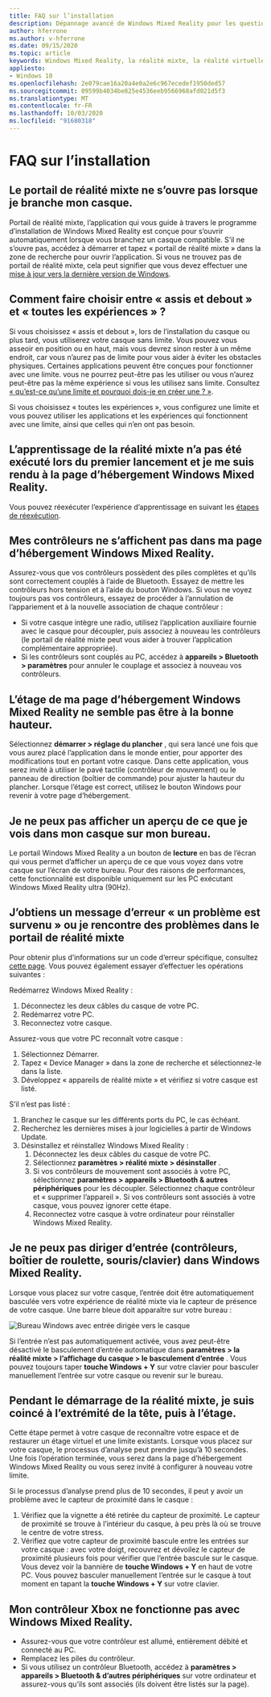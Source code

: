 ```yaml
---
title: FAQ sur l’installation
description: Dépannage avancé de Windows Mixed Reality pour les questions de configuration qui vont au-delà de notre documentation de support technique standard.
author: hferrone
ms.author: v-hferrone
ms.date: 09/15/2020
ms.topic: article
keywords: Windows Mixed Reality, la réalité mixte, la réalité virtuelle, VR, MR, dépannage, erreurs, aide, support, installation, Windows Mixed Reality, portail Windows Mixed Reality
appliesto:
- Windows 10
ms.openlocfilehash: 2e079cae16a20a4e0a2e6c967ecedef1950ded57
ms.sourcegitcommit: 09599b4034be825e4536eeb9566968afd021d5f3
ms.translationtype: MT
ms.contentlocale: fr-FR
ms.lasthandoff: 10/03/2020
ms.locfileid: "91680318"
---
```

# <a name="setup-faqs"></a>FAQ sur l’installation 

## <a name="the-mixed-reality-portal-doesnt-open-when-i-plug-in-my-headset"></a>Le portail de réalité mixte ne s’ouvre pas lorsque je branche mon casque.

Portail de réalité mixte, l’application qui vous guide à travers le programme d’installation de Windows Mixed Reality est conçue pour s’ouvrir automatiquement lorsque vous branchez un casque compatible. S’il ne s’ouvre pas, accédez à démarrer et tapez « portail de réalité mixte » dans la zone de recherche pour ouvrir l’application. Si vous ne trouvez pas de portail de réalité mixte, cela peut signifier que vous devez effectuer une [mise à jour vers la dernière version de Windows](https://support.microsoft.com/en-us/help/12373/windows-update-faq).

## <a name="how-do-i-choose-between-seated-and-standing-and-all-experiences"></a>Comment faire choisir entre « assis et debout » et « toutes les expériences » ?

Si vous choisissez « assis et debout », lors de l’installation du casque ou plus tard, vous utiliserez votre casque sans limite. Vous pouvez vous asseoir en position ou en haut, mais vous devrez sinon rester à un même endroit, car vous n’aurez pas de limite pour vous aider à éviter les obstacles physiques. Certaines applications peuvent être conçues pour fonctionner avec une limite. vous ne pourrez peut-être pas les utiliser ou vous n’aurez peut-être pas la même expérience si vous les utilisez sans limite. Consultez [« qu’est-ce qu’une limite et pourquoi dois-je en créer une ? »](boundary-questions.md#whats-a-boundary-and-why-should-i-create-one).

Si vous choisissez « toutes les expériences », vous configurez une limite et vous pouvez utiliser les applications et les expériences qui fonctionnent avec une limite, ainsi que celles qui n’en ont pas besoin. 

## <a name="learn-mixed-reality-didnt-run-on-first-launch-and-i-went-right-to-windows-mixed-reality-home"></a>L’apprentissage de la réalité mixte n’a pas été exécuté lors du premier lancement et je me suis rendu à la page d’hébergement Windows Mixed Reality.

Vous pouvez réexécuter l’expérience d’apprentissage en suivant les [étapes de réexécution](learn-mixed-reality.md#how-do-i-re-run-the-learning-experience). 

## <a name="my-controllers-arent-showing-in-my-windows-mixed-reality-home"></a>Mes contrôleurs ne s’affichent pas dans ma page d’hébergement Windows Mixed Reality.

Assurez-vous que vos contrôleurs possèdent des piles complètes et qu’ils sont correctement couplés à l’aide de Bluetooth. Essayez de mettre les contrôleurs hors tension et à l’aide du bouton Windows. Si vous ne voyez toujours pas vos contrôleurs, essayez de procéder à l’annulation de l’appariement et à la nouvelle association de chaque contrôleur : 
* Si votre casque intègre une radio, utilisez l’application auxiliaire fournie avec le casque pour découpler, puis associez à nouveau les contrôleurs (le portail de réalité mixte peut vous aider à trouver l’application complémentaire appropriée). 
* Si les contrôleurs sont couplés au PC, accédez à **appareils > Bluetooth > paramètres** pour annuler le couplage et associez à nouveau vos contrôleurs. 

## <a name="the-floor-of-my-windows-mixed-reality-home-doesnt-appear-to-be-at-the-correct-height"></a>L’étage de ma page d’hébergement Windows Mixed Reality ne semble pas être à la bonne hauteur.

Sélectionnez **démarrer > réglage du plancher** , qui sera lancé une fois que vous aurez placé l’application dans le monde entier, pour apporter des modifications tout en portant votre casque. Dans cette application, vous serez invité à utiliser le pavé tactile (contrôleur de mouvement) ou le panneau de direction (boîtier de commande) pour ajuster la hauteur du plancher. Lorsque l’étage est correct, utilisez le bouton Windows pour revenir à votre page d’hébergement.

## <a name="i-cant-show-a-preview-of-what-im-seeing-in-my-headset-on-my-desktop"></a>Je ne peux pas afficher un aperçu de ce que je vois dans mon casque sur mon bureau.

Le portail Windows Mixed Reality a un bouton de **lecture** en bas de l’écran qui vous permet d’afficher un aperçu de ce que vous voyez dans votre casque sur l’écran de votre bureau. Pour des raisons de performances, cette fonctionnalité est disponible uniquement sur les PC exécutant Windows Mixed Reality ultra (90Hz).

## <a name="i-got-a-something-went-wrong-error-message-or-im-having-problems-in-the-mixed-reality-portal"></a>J’obtiens un message d’erreur « un problème est survenu » ou je rencontre des problèmes dans le portail de réalité mixte
Pour obtenir plus d’informations sur un code d’erreur spécifique, consultez [cette page](error-codes.md). Vous pouvez également essayer d’effectuer les opérations suivantes :

Redémarrez Windows Mixed Reality :
1. Déconnectez les deux câbles du casque de votre PC.
2. Redémarrez votre PC.
3. Reconnectez votre casque.

Assurez-vous que votre PC reconnaît votre casque :
1. Sélectionnez Démarrer.
2. Tapez « Device Manager » dans la zone de recherche et sélectionnez-le dans la liste. 
3. Développez « appareils de réalité mixte » et vérifiez si votre casque est listé. 

S’il n’est pas listé :
1. Branchez le casque sur les différents ports du PC, le cas échéant.
2. Recherchez les dernières mises à jour logicielles à partir de Windows Update.
3. Désinstallez et réinstallez Windows Mixed Reality :
    1. Déconnectez les deux câbles du casque de votre PC.
    2. Sélectionnez **paramètres > réalité mixte > désinstaller** .
    3. Si vos contrôleurs de mouvement sont associés à votre PC, sélectionnez **paramètres > appareils > Bluetooth & autres périphériques** pour les découpler. Sélectionnez chaque contrôleur et « supprimer l’appareil ». Si vos contrôleurs sont associés à votre casque, vous pouvez ignorer cette étape.
    4. Reconnectez votre casque à votre ordinateur pour réinstaller Windows Mixed Reality.

## <a name="i-cant-direct-input-controllers-gamepad-mousekeyboard-into-windows-mixed-reality"></a>Je ne peux pas diriger d’entrée (contrôleurs, boîtier de roulette, souris/clavier) dans Windows Mixed Reality.

Lorsque vous placez sur votre casque, l’entrée doit être automatiquement basculée vers votre expérience de réalité mixte via le capteur de présence de votre casque. Une barre bleue doit apparaître sur votre bureau :

![Bureau Windows avec entrée dirigée vers le casque](images/1050px-windowsy.png)

Si l’entrée n’est pas automatiquement activée, vous avez peut-être désactivé le basculement d’entrée automatique dans **paramètres > la réalité mixte > l’affichage du casque > le basculement d’entrée** . Vous pouvez toujours taper **touche Windows + Y** sur votre clavier pour basculer manuellement l’entrée sur votre casque ou revenir sur le bureau.

## <a name="during-mixed-reality-start-up-im-stuck-at-turn-your-head-side-to-side-and-then-at-the-floor"></a>Pendant le démarrage de la réalité mixte, je suis coincé à l’extrémité de la tête, puis à l’étage.

Cette étape permet à votre casque de reconnaître votre espace et de restaurer un étage virtuel et une limite existants. Lorsque vous placez sur votre casque, le processus d’analyse peut prendre jusqu’à 10 secondes. Une fois l’opération terminée, vous serez dans la page d’hébergement Windows Mixed Reality ou vous serez invité à configurer à nouveau votre limite.

Si le processus d’analyse prend plus de 10 secondes, il peut y avoir un problème avec le capteur de proximité dans le casque :
1. Vérifiez que la vignette a été retirée du capteur de proximité. Le capteur de proximité se trouve à l’intérieur du casque, à peu près là où se trouve le centre de votre stress.
2. Vérifiez que votre capteur de proximité bascule entre les entrées sur votre casque : avec votre doigt, recouvrez et dévoilez le capteur de proximité plusieurs fois pour vérifier que l’entrée bascule sur le casque. Vous devez voir la bannière de **touche Windows + Y** en haut de votre PC. Vous pouvez basculer manuellement l’entrée sur le casque à tout moment en tapant la **touche Windows + Y** sur votre clavier.

## <a name="my-xbox-controller-isnt-working-with-windows-mixed-reality"></a>Mon contrôleur Xbox ne fonctionne pas avec Windows Mixed Reality.

* Assurez-vous que votre contrôleur est allumé, entièrement débité et connecté au PC.
* Remplacez les piles du contrôleur.
* Si vous utilisez un contrôleur Bluetooth, accédez à **paramètres > appareils > Bluetooth & d’autres périphériques** sur votre ordinateur et assurez-vous qu’ils sont associés (ils doivent être listés sur la page).
